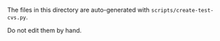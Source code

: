 The files in this directory are auto-generated with `scripts/create-test-cvs.py`.

Do not edit them by hand.
